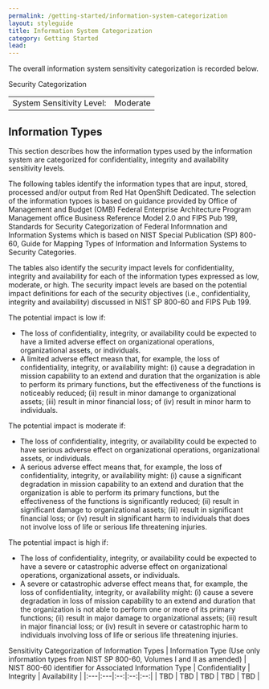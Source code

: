 ```yaml
---
permalink: /getting-started/information-system-categorization
layout: styleguide
title: Information System Categorization
category: Getting Started
lead:
---
```



The overall information system sensitivity categorization is recorded below. 

Security Categorization
<table>
	<tr>
		<td>System Sensitivity Level:</td>
		<td>Moderate</td>
	</tr>
</table>

## Information Types
This section describes how the information types used by the information system are categorized for confidentiality, integrity and availability sensitivity levels.

The following tables identify the information types that are input, stored, processed and/or output from Red Hat OpenShift Dedicated. The selection of the information typoes is based on guidance provided by Office of Management and Budget (OMB) Federal Enterprise Architecture Program Management office Business Reference Model 2.0 and FIPS Pub 199, Standards for Security Categorization of Federal Informnation and Information Systems which is based on NIST Special Publication (SP) 800-60, Guide for Mapping Types of Information and Information Systems to Security Categories.

The tables also identify the security impact levels for confidentiality, integrity and availability for each of the information types expressed as low, moderate, or high. The security impact levels are based on the potential impact definitions for each of the security objectives (i.e., confidentiality, integrity and availability) discussed in NIST SP 800-60 and FIPS Pub 199.

The potential impact is low if:
<ul>
	<li>The loss of confidentiality, integrity, or availability could be expected to have a limited adverse effect on organizational operations, organizational assets, or individuals.</li>
	<li>A limited adverse effect measn that, for example, the loss of confidentiality, integrity, or availability might: (i) cause a degradation in mission capability to an extend and duration that the organization is able to perform its primary functions, but the effectiveness of the functions is noticeably reduced; (ii) result in minor damange to organizational assets; (iii) result in minor financial loss; of (iv) result in minor harm to individuals.</li>
</ul>

The potential impact is moderate if:
<ul>
	<li>The loss of confidentiality, integrity, or availability could be expected to have serious adverse effect on organizational operations, organizational assets, or individuals.</li>
	<li>A serious adverse effect means that, for example, the loss of confidentiality, integrity, or availability might: (i) cause a significant degradation in mission capability to an extend and duration that the organization is able to perform its primary functions, but the effectiveness of the functions is significantly reduced; (ii) result in significant damage to organizational assets; (iii) result in significant financial loss; or (iv) result in significant harm to individuals that does not involve loss of life or serious life threatening injuries.</li>
</ul>

The potential impact is high if:
<ul>
	<li>The loss of confidentiality, integrity, or availability could be expected to have a severe or catastrophic adverse effect on organizational operations, organizational assets, or individuals.</li>
	<li>A severe or catastrophic adverse effect means that, for example, the loss of confidentiality, integrity, or availability might: (i) cause a severe degradation in loss of mission capability to an extend and duration that the organization is not able to perform one or more of its primary functions; (ii) result in major damage to organizational assets; (iii) result in major financial loss; or (iv) result in severe or catastrophic harm to individuals involving loss of life or serious life threatening injuries.</li>
</ul>

Sensitivity Categorization of Information Types
| Information Type (Use only information types from NIST SP 800-60, Volumes I and II as amended) | NIST 800-60 identifier for Associated Information Type | Confidentiality | Integrity | Availability |
|:---|:---|:--:|:--:|:--:|
| TBD | TBD | TBD | TBD | TBD |